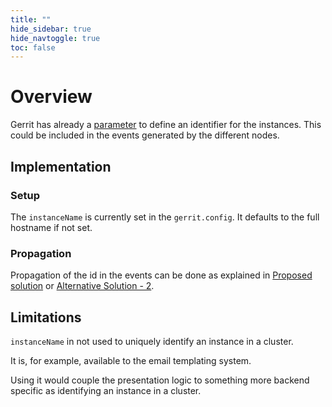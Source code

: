 ```yaml
---
title: ""
hide_sidebar: true
hide_navtoggle: true
toc: false
---
```


# Overview

Gerrit has already a [parameter](https://gerrit-documentation.storage.googleapis.com/Documentation/3.1.4/config-gerrit.html#gerrit.instanceName)
to define an identifier for the instances. This could be included in the events
generated by the different nodes.

## <a id="implementation"> Implementation

### Setup

The `instanceName` is currently set in the `gerrit.config`. It defaults to the
full hostname if not set.

### Propagation

Propagation of the id in the events can be done as explained in
[Proposed solution](/design-docs/instance-id-solution.md) or
[Alternative Solution - 2](/design-docs/instance-id-alternative-solution-2.md).

## <a id="limitations"> Limitations

`instanceName` in not used to uniquely identify an instance in a cluster.

It is, for example, available to the email templating system.

Using it would couple the presentation logic to something more backend specific
as identifying an instance in a cluster.
